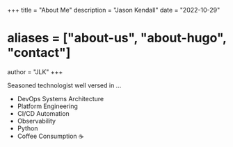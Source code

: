 +++
title = "About Me"
description = "Jason Kendall"
date = "2022-10-29"
# aliases = ["about-us", "about-hugo", "contact"]
author = "JLK"
+++

Seasoned technologist well versed in ...

* DevOps Systems Architecture   
* Platform Engineering   
* CI/CD Automation   
* Observability   
* Python     
* Coffee Consumption ☕